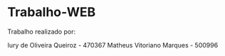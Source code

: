 # Trabalho-WEB

Trabalho realizado por:

Iury de Oliveira Queiroz - 470367
Matheus Vitoriano Marques - 500996

